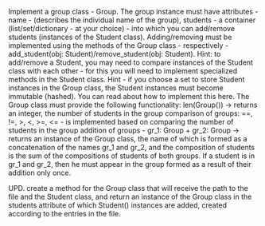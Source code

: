Implement a group class - Group. The group instance must have attributes - name - (describes the individual name of the group), students - a container (list/set/dictionary - at your choice) - into which you can add/remove students (instances of the Student class).
Adding/removing must be implemented using the methods of the Group class - respectively - add_student(obj: Student)/remove_student(obj: Student).
Hint: to add/remove a Student, you may need to compare instances of the Student class with each other - for this you will need to implement specialized methods in the Student class.
Hint - if you choose a set to store Student instances in the Group class, the Student instances must become immutable (hashed). You can read about how to implement this here.
The Group class must provide the following functionality:
len(Group()) -> returns an integer, the number of students in the group
comparison of groups: ==, !=, >, <, >=, <= - is implemented based on comparing the number of students in the group
addition of groups - gr_1: Group + gr_2: Group -> returns an instance of the Group class, the name of which is formed as a concatenation of the names gr_1 and gr_2, and the composition of students is the sum of the compositions of students of both groups.
If a student is in gr_1 and gr_2, then he must appear in the group formed as a result of their addition only once.

UPD. create a method for the Group class that will receive the path to the file and the Student class, and return an instance of the Group class in the students attribute of which Student() instances are added, created according to the entries in the file.
